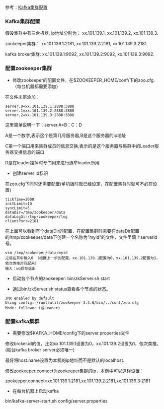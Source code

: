 
参考：[Kafka集群配置](https://honeypps.com/mq/kafka-cluster-config/)

### Kafka集群配置

假设集群中有三台机器, ip地址分别为： xx.101.139.1, xx.101.139.2, xx.101.139.3.

zookeeper集群： xx.101.139.1:2181, xx.101.139.2:2181, xx.101.139.3:2181.

kafka broker集群: xx.101.139.1:9092, xx.101.139.2:9092, xx.101.139.3:9092.



### 配置zookeeper集群

- 修改zookeeper的配置文件，在$ZOOKEEPER_HOME/conf/下的zoo.cfg.（每台机器都需要添加）

在文件末尾添加：

```
server.0=xx.101.139.1:2888:3888
server.1=xx.101.139.2:2888:3888
server.2=xx.101.139.3:2888:3888
```

这里简单说明一下：server.A=B：C：D

A是一个数字,表示这个是第几号服务器,B是这个服务器的ip地址

C第一个端口用来集群成员的信息交换,表示的是这个服务器与集群中的Leader服务器交换信息的端口

D是在leader挂掉时专门用来进行选举leader所用


- 创建server id标识

在zoo.cfg下同时还需要配置(单机版时就已经设定，在配置集群时就可不必在设置)

```
tickTime=2000
initLimit=10
syncLimit=5
dataDir=/tmp/zookeeper/data
dataLogDir/tmp/zookeeper/log
clientPort=2181
```

在上面可以看到有个dataDir的配置，在配置集群时需要在dataDir配置的/tmp/zookeeper/data下创建一个名称为”myid”的文件，文件里填上serverid号。

```
vim /tmp/zookeeper/data/myid
之后在其中输入0 （根据上一步的配置，xx.101.139.1配置为0，xx.101.139.2配置为1，依次类推对应起来）
输入：wq保存退出
```

- 启动各个节点的zookeeper: bin/zkServer.sh start

- 通过bin/zkServer.sh status查看各个节点的状态。

```
JMX enabled by default
Using config: /root/util/zookeeper-3.4.6/bin/../conf/zoo.cfg
Mode: follower (或Leader)
```


### 配置kafka集群


- 需要修改$KAFKA_HOME/config下的server.properties文件

修改broker.id的值，比如xx.101.139.1设置为0，xx.101.139.2设置为1，依次类推。(每台kafka broker server必须唯一)

最好将host.name设置为本机的ip地址而不是默认的localhost.

修改zookeeper.connect为zookeeper集群的ip，本例中可以这样设置：

zookeeper.connect=xx.101.139.1:2181,xx.101.139.2:2181,xx.101.139.3:2181

- 在每台机器上启动kafka

bin/kafka-server-start.sh config/server.properties

